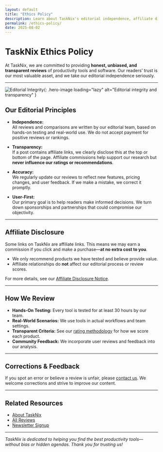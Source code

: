 ```yaml
---
layout: default
title: "Ethics Policy"
description: Learn about TaskNix's editorial independence, affiliate disclosure, and commitment to unbiased productivity tool reviews.
permalink: /ethics-policy/
date: 2025-08-02
---
```


# TaskNix Ethics Policy

At TaskNix, we are committed to providing **honest, unbiased, and transparent reviews** of productivity tools and software. Our readers’ trust is our most valuable asset, and we take our editorial independence seriously.

---

![Editorial Integrity](/images/editorial-integrity.png){: .hero-image loading="lazy" alt="Editorial integrity and transparency" }

## Our Editorial Principles

- **Independence:**  
  All reviews and comparisons are written by our editorial team, based on hands-on testing and real-world use. We do not accept payment for positive reviews or rankings.

- **Transparency:**  
  If a post contains affiliate links, we clearly disclose this at the top or bottom of the page. Affiliate commissions help support our research but **never influence our ratings or recommendations**.

- **Accuracy:**  
  We regularly update our reviews to reflect new features, pricing changes, and user feedback. If we make a mistake, we correct it promptly.

- **User-First:**  
  Our primary goal is to help readers make informed decisions. We turn down sponsorships and partnerships that could compromise our objectivity.

---

## Affiliate Disclosure

Some links on TaskNix are affiliate links. This means we may earn a commission if you click and make a purchase—**at no extra cost to you**.  
- We only recommend products we have tested and believe provide value.
- Affiliate relationships do **not** affect our editorial process or review scores.

For more details, see our [Affiliate Disclosure Notice](/about#affiliate-disclosure).

---

## How We Review

- **Hands-On Testing:** Every tool is tested for at least 30 hours by our team.
- **Real-World Scenarios:** We use tools in actual workflows and team settings.
- **Transparent Criteria:** See our [rating methodology](/rating-methodology) for how we score each product.
- **Community Feedback:** We incorporate user reviews and feedback into our analysis.

---

## Corrections & Feedback

If you spot an error or believe a review is unfair, please [contact us](/contact). We welcome corrections and strive to improve our content.

---

## Related Resources

- [About TaskNix](/about)
- [All Reviews](/reviews)
- [Newsletter Signup](/newsletter)

---

*TaskNix is dedicated to helping you find the best productivity tools—without bias or hidden agendas. Thank you for trusting us!*